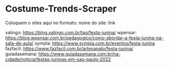 # Costume-Trends-Scraper
Coloquem o sites aqui no formato:
nome do site: link

xalingo: https://blog.xalingo.com.br/tag/festa-junina/
wpensar: https://blog.wpensar.com.br/pedagogico/como-abordar-a-festa-junina-na-sala-de-aula/
sympla: https://www.sympla.com.br/eventos/festa-junina
fazfacil: https://www.fazfacil.com.br/artesanato/festa-junina/
guiadasemana: https://www.guiadasemana.com.br/na-cidade/noticia/festas-juninas-em-sao-paulo-2022
